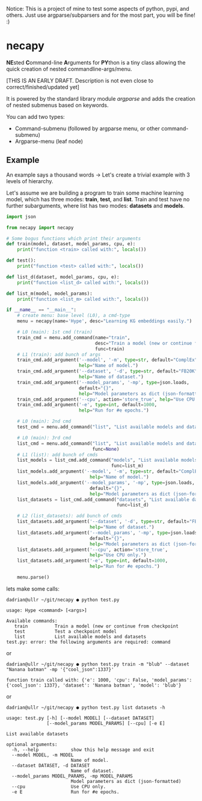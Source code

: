 Notice: This is a project of mine to test some aspects of python, pypi, and others. Just use argparse/subparsers and for the most part, you will be fine! :)

# necapy
**NE**sted **C**ommand-line **A**rguments for **PY**thon is a tiny class allowing the quick creation of nested commandline-args/menu.

[THIS IS AN EARLY DRAFT. Description is not even close to correct/finished/updated yet]

It is powered by the standard library module *argparse* and adds the creation of nested submenus based on keywords.

You can add two types:
  * Command-submenu (followed by argparse menu, or other command-submenu)
  * Argparse-menu (leaf node)

## Example
An example says a thousand words -> Let's create a trivial example with 3 levels of hierarchy. 

Let's assume we are building a program to train some machine learning model, which has three modes: **train**, **test**, and **list**.
Train and test have no further subarguments, where list has two modes: **datasets** and **models**.

```python
import json

from necapy import necapy

# Some bogus functions which print their arguments
def train(model, dataset, model_params, cpu, e):
    print("function <train> called with:", locals())

def test():
    print("function <test> called with:", locals())

def list_d(dataset, model_params, cpu, e):
    print("function <list_d> called with:", locals())

def list_m(model, model_params):
    print("function <list_m> called with:", locals())

if __name__ == "__main__":
    # create menu: base level (L0), a cmd-type
    menu = necapy(name='Hype', desc="Learning KG embeddings easily.")

    # L0 (main): 1st cmd (train)
    train_cmd = menu.add_command(name="train",
                                 desc="Train a model (new or continue from checkpoint)",
                                 func=train)
    # L1 (train): add bunch of args
    train_cmd.add_argument('--model', '-m', type=str, default="ComplEx",
                           help="Name of model.")
    train_cmd.add_argument('--dataset', '-d', type=str, default="FB20K",
                           help="Name of dataset.")
    train_cmd.add_argument('--model_params', '-mp', type=json.loads,
                           default="{}",
                           help="Model parameters as dict (json-formatted)")
    train_cmd.add_argument('--cpu', action='store_true', help="Use CPU only.")
    train_cmd.add_argument('-e', type=int, default=1000,
                           help="Run for #e epochs.")

    # L0 (main): 2nd cmd
    test_cmd = menu.add_command("list", "List available models and datasets", func=None)

    # L0 (main): 3rd cmd
    list_cmd = menu.add_command("list", "List available models and datasets",
                                func=None)
    # L1 (list): add bunch of cmds
    list_models = list_cmd.add_command("models", "List available models",
                                       func=list_m)
    list_models.add_argument('--model', '-m', type=str, default="ComplEx",
                               help="Name of model.")
    list_models.add_argument('--model_params', '-mp', type=json.loads,
                               default="{}",
                               help="Model parameters as dict (json-formatted)")
    list_datasets = list_cmd.add_command("datasets", "List available datasets",
                                         func=list_d)

    # L2 (list_datasets): add bunch of cmds
    list_datasets.add_argument('--dataset', '-d', type=str, default="FB20K",
                               help="Name of dataset.")
    list_datasets.add_argument('--model_params', '-mp', type=json.loads,
                               default="{}",
                               help="Model parameters as dict (json-formatted)")
    list_datasets.add_argument('--cpu', action='store_true',
                               help="Use CPU only.")
    list_datasets.add_argument('-e', type=int, default=1000,
                               help="Run for #e epochs.")

    menu.parse()
```

lets make some calls:
```
dadrian@ullr ~/git/necapy ● python test.py

usage: Hype <command> [<args>]

Available commands:
   train          Train a model (new or continue from checkpoint
   test           Test a checkpoint model
   list           List available models and datasets
test.py: error: the following arguments are required: command
```

or

```
dadrian@ullr ~/git/necapy ● python test.py train -m "blub" --dataset "Nanana batman" -mp '{"cool_json":1337}' 

function train called with: {'e': 1000, 'cpu': False, 'model_params': {'cool_json': 1337}, 'dataset': 'Nanana batman', 'model': 'blub'}
```

or

```
dadrian@ullr ~/git/necapy ● python test.py list datasets -h 

usage: test.py [-h] [--model MODEL] [--dataset DATASET]
               [--model_params MODEL_PARAMS] [--cpu] [-e E]

List available datasets

optional arguments:
  -h, --help            show this help message and exit
  --model MODEL, -m MODEL
                        Name of model.
  --dataset DATASET, -d DATASET
                        Name of dataset.
  --model_params MODEL_PARAMS, -mp MODEL_PARAMS
                        Model parameters as dict (json-formatted)
  --cpu                 Use CPU only.
  -e E                  Run for #e epochs.

```

